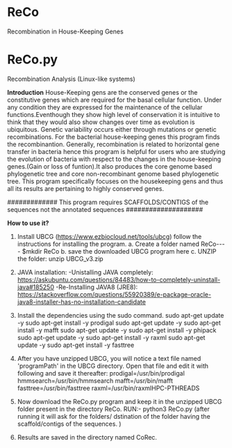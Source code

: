 # ReCo
Recombination in House-Keeping Genes
# ReCo.py
Recombination Analysis (Linux-like systems)

**Introduction**
House-Keeping gens are the conserved genes or the constitutive genes which are required for the basal cellular function.
Under any condition they are expressed for the maintenance of the cellular functions.Eventhough they show high level of 
conservation it is intuitive to think that they would also show changes over time as evolution is ubiquitous. Genetic 
variability occurs either through mutations or genetic recombinations. For the bacterial house-keeping genes this program 
finds the recombinantion. 
Generally, recombination is related to horizontal gene transfer in bacteria hence this program is helpful for users who 
are studying the evolution of bacteria with respect to the changes in the house-keeping genes.(Gain or loss of funtion).It 
also produces the core genome based phylogenetic tree and core non-recombinant genome based phylogenetic tree.
This program specifically focuses on the housekeeping gens and thus all its results are pertaining to highly conserved genes.

############# This program requires SCAFFOLDS/CONTIGS of the sequences not the annotated sequences  ####################

**How to use it?**
1. Install UBCG (https://www.ezbiocloud.net/tools/ubcg) follow the instructions for installing the program. 
    a. Create a folder named ReCo---- $mkdir ReCo
    b. save the downloaded UBCG program here
    c. UNZIP the folder: unzip UBCG_v3.zip
2. JAVA installation:
  -Unistalling JAVA completely: https://askubuntu.com/questions/84483/how-to-completely-uninstall-java#185250
  -Re-Installing JAVA8 (JRE8): https://stackoverflow.com/questions/55920389/e-package-oracle-java8-installer-has-no-installation-candidate
3. Install the dependencies using the sudo command. 
  sudo apt-get update -y
  sudo apt-get install -y prodigal
  sudo apt-get update -y
  sudo apt-get install -y mafft
  sudo apt-get update -y
  sudo apt-get install -y phipack
  sudo apt-get update -y
  sudo apt-get install -y raxml
  sudo apt-get update -y
  sudo apt-get install -y fasttree
4. After you have unzipped UBCG, you will notice a text file named 'programPath' in the UBCG directory. Open that file and edit it with following and save it thereafter:
  prodigal=/usr/bin/prodigal
  hmmsearch=/usr/bin/hmmsearch
  mafft=/usr/bin/mafft
  fasttree=/usr/bin/fasttree
  raxml=/usr/bin/raxmlHPC-PTHREADS
  
5. Now download the ReCo.py program and keep it in the unzipped UBCG folder present in the directory ReCo. RUN:- python3 ReCo.py (after running it will ask for the folders/ dstination of the folder having the scaffold/contigs of the sequences. ) 
6. Results are saved in the directory named CoRec.

